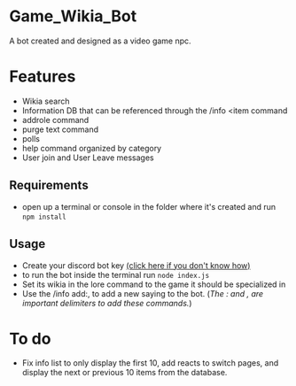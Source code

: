 # Game_Wikia_Bot
A bot created and designed as a video game npc.

# Features
- Wikia search
- Information DB that can be referenced through the /info <item command
- addrole command
- purge text command
- polls
- help command organized by category
- User join and User Leave messages

## Requirements
- open up a terminal or console in the folder where it's created and run `npm install`

## Usage
- Create your discord bot key [(click here if you don't know how)](https://github.com/reactiflux/discord-irc/wiki/Creating-a-discord-bot-&-getting-a-token)
- to run the bot inside the terminal run `node index.js`
- Set its wikia in the lore command to the game it should be specialized in
- Use the /info add:<item>,<Information about item> to add a new saying to the bot. (*The : and , are important delimiters to add these commands.*)

# To do
- Fix info list to only display the first 10, add reacts to switch pages, and display the next or previous 10 items from the database.
